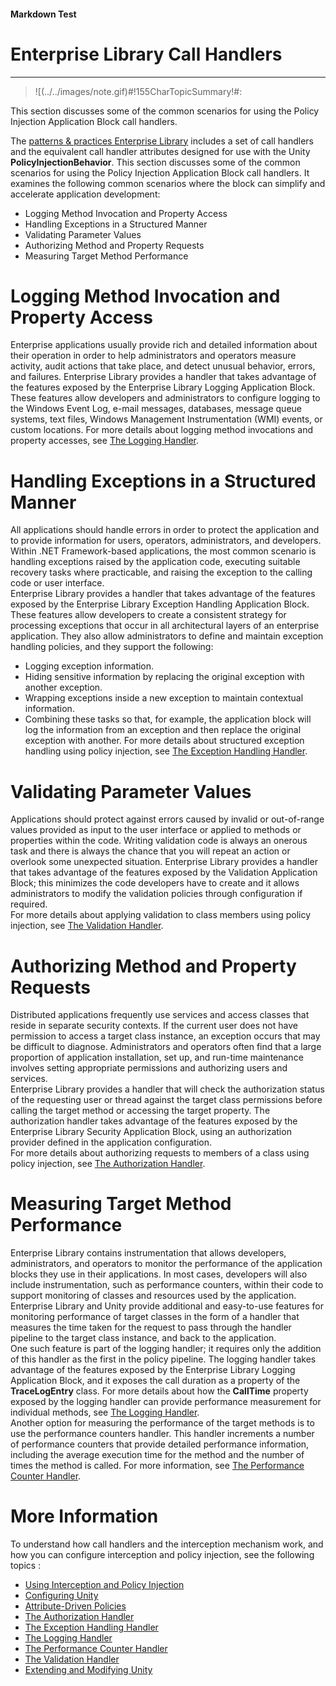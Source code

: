 ﻿---
Source File Name: 75-Interception.docx
AssetID: 969b6f02-4da3-41d1-8527-c9e0009d1632
Title: Enterprise Library Call Handlers
Order In ToC: 2\6\3
Output Filename: 2\6\3_Enterprise Library Call Handlers.markdown
---

#### Markdown Test ####
# Enterprise Library Call Handlers #
----------


> ![(../../images/note.gif)#!155CharTopicSummary!#:
> 
This section discusses some of the common scenarios for using the Policy Injection Application Block call handlers.

The [patterns & practices Enterprise Library](http://msdn.microsoft.com/entlib/) includes a set of call handlers and the equivalent call handler attributes designed for use with the Unity **PolicyInjectionBehavior**. This section discusses some of the common scenarios for using the Policy Injection Application Block call handlers. It examines the following common scenarios where the block can simplify and accelerate application development:  
+ Logging Method Invocation and Property Access
+ Handling Exceptions in a Structured Manner
+ Validating Parameter Values
+ Authorizing Method and Property Requests
+ Measuring Target Method Performance

# Logging Method Invocation and Property Access #
Enterprise applications usually provide rich and detailed information about their operation in order to help administrators and operators measure activity, audit actions that take place, and detect unusual behavior, errors, and failures. Enterprise Library provides a handler that takes advantage of the features exposed by the Enterprise Library Logging Application Block. These features allow developers and administrators to configure logging to the Windows Event Log, e-mail messages, databases, message queue systems, text files, Windows Management Instrumentation (WMI) events, or custom locations. For more details about logging method invocations and property accesses, see [The Logging Handler](test-markdown_e7d4bacf-a864-4a50-b7c3-88acec5c4d7d.html).  

# Handling Exceptions in a Structured Manner #
All applications should handle errors in order to protect the application and to provide information for users, operators, administrators, and developers. Within .NET Framework-based applications, the most common scenario is handling exceptions raised by the application code, executing suitable recovery tasks where practicable, and raising the exception to the calling code or user interface.  
Enterprise Library provides a handler that takes advantage of the features exposed by the Enterprise Library Exception Handling Application Block. These features allow developers to create a consistent strategy for processing exceptions that occur in all architectural layers of an enterprise application. They also allow administrators to define and maintain exception handling policies, and they support the following:  
+ Logging exception information.
+ Hiding sensitive information by replacing the original exception with another exception.
+ Wrapping exceptions inside a new exception to maintain contextual information.
+ Combining these tasks so that, for example, the application block will log the information from an exception and then replace the original exception with another.
For more details about structured exception handling using policy injection, see [The Exception Handling Handler](test-markdown_d874dee7-1158-4cd7-900a-d592b5da5e69.html).  

# Validating Parameter Values #
Applications should protect against errors caused by invalid or out-of-range values provided as input to the user interface or applied to methods or properties within the code. Writing validation code is always an onerous task and there is always the chance that you will repeat an action or overlook some unexpected situation. Enterprise Library provides a handler that takes advantage of the features exposed by the Validation Application Block; this minimizes the code developers have to create and it allows administrators to modify the validation policies through configuration if required.  
For more details about applying validation to class members using policy injection, see [The Validation Handler](test-markdown_ad452cb9-20c7-4db2-9801-73417714f46c.html).  

# Authorizing Method and Property Requests #
Distributed applications frequently use services and access classes that reside in separate security contexts. If the current user does not have permission to access a target class instance, an exception occurs that may be difficult to diagnose. Administrators and operators often find that a large proportion of application installation, set up, and run-time maintenance involves setting appropriate permissions and authorizing users and services.  
Enterprise Library provides a handler that will check the authorization status of the requesting user or thread against the target class permissions before calling the target method or accessing the target property. The authorization handler takes advantage of the features exposed by the Enterprise Library Security Application Block, using an authorization provider defined in the application configuration.  
For more details about authorizing requests to members of a class using policy injection, see [The Authorization Handler](test-markdown_f27ca9a4-3284-4917-91b9-f2b8c73f24f0.html).  

# Measuring Target Method Performance #
Enterprise Library contains instrumentation that allows developers, administrators, and operators to monitor the performance of the application blocks they use in their applications. In most cases, developers will also include instrumentation, such as performance counters, within their code to support monitoring of classes and resources used by the application. Enterprise Library and Unity provide additional and easy-to-use features for monitoring performance of target classes in the form of a handler that measures the time taken for the request to pass through the handler pipeline to the target class instance, and back to the application.   
One such feature is part of the logging handler; it requires only the addition of this handler as the first in the policy pipeline. The logging handler takes advantage of the features exposed by the Enterprise Library Logging Application Block, and it exposes the call duration as a property of the **TraceLogEntry** class. For more details about how the **CallTime** property exposed by the logging handler can provide performance measurement for individual methods, see [The Logging Handler](test-markdown_e7d4bacf-a864-4a50-b7c3-88acec5c4d7d.html).  
Another option for measuring the performance of the target methods is to use the performance counters handler. This handler increments a number of performance counters that provide detailed performance information, including the average execution time for the method and the number of times the method is called. For more information, see [The Performance Counter Handler](test-markdown_7f7053e1-9db6-433c-878f-b8a41b1d2a49.html).  

# More Information #
To understand how call handlers and the interception mechanism work, and how you can configure interception and policy injection, see the following topics :  
+ [Using Interception and Policy Injection](test-markdown_7a2c7fa6-28c2-479e-8df9-b4651824eb94.html)
+ [Configuring Unity](test-markdown_62fd666c-08c5-424a-b484-9e0b87994997.html)
+ [Attribute-Driven Policies](test-markdown_456aac54-4ba3-4904-adae-36fb5227fabc.html)
+ [The Authorization Handler](test-markdown_f27ca9a4-3284-4917-91b9-f2b8c73f24f0.html)
+ [The Exception Handling Handler](test-markdown_d874dee7-1158-4cd7-900a-d592b5da5e69.html)
+ [The Logging Handler](test-markdown_e7d4bacf-a864-4a50-b7c3-88acec5c4d7d.html)
+ [The Performance Counter Handler](test-markdown_7f7053e1-9db6-433c-878f-b8a41b1d2a49.html)
+ [The Validation Handler](test-markdown_ad452cb9-20c7-4db2-9801-73417714f46c.html)
+ [Extending and Modifying Unity](test-markdown_13f11174-8fd1-4406-8bc7-9da9c762811d.html)


